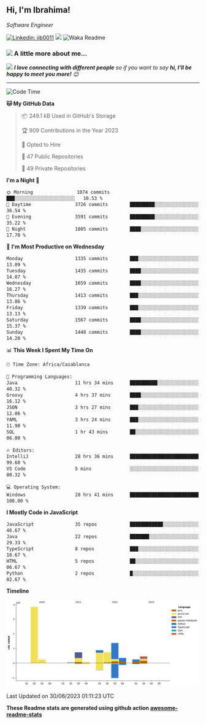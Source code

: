 <h2>Hi, I'm Ibrahima! </h2>
<p><em>Software Engineer 
</em></p>


[![Linkedin: iib0011](https://img.shields.io/badge/-iib0011-blue?style=flat-square&logo=Linkedin&logoColor=white&link=https://www.linkedin.com/in/iib0011/)](https://www.linkedin.com/in/iib0011/)
![](https://visitor-badge.glitch.me/badge?page_id=iib0011)
![Waka Readme](https://github.com/iib0011/iib0011/workflows/Waka%20Readme/badge.svg)


### <img src="https://media.giphy.com/media/VgCDAzcKvsR6OM0uWg/giphy.gif" width="50"> A little more about me...  


<img src="https://media.giphy.com/media/LnQjpWaON8nhr21vNW/giphy.gif" width="60"> <em><b>I love connecting with different people</b> so if you want to say <b>hi, I'll be happy to meet you more!</b> 😊</em>

---
<!--START_SECTION:waka-->
![Code Time](http://img.shields.io/badge/Code%20Time-2%2C277%20hrs%2039%20mins-blue)

**🐱 My GitHub Data** 

> 📦 249.1 kB Used in GitHub's Storage 
 > 
> 🏆 909 Contributions in the Year 2023
 > 
> 💼 Opted to Hire
 > 
> 📜 47 Public Repositories 
 > 
> 🔑 49 Private Repositories 
 > 
**I'm a Night 🦉** 

```text
🌞 Morning                1074 commits        ███░░░░░░░░░░░░░░░░░░░░░░   10.53 % 
🌆 Daytime                3726 commits        █████████░░░░░░░░░░░░░░░░   36.54 % 
🌃 Evening                3591 commits        █████████░░░░░░░░░░░░░░░░   35.22 % 
🌙 Night                  1805 commits        ████░░░░░░░░░░░░░░░░░░░░░   17.70 % 
```
📅 **I'm Most Productive on Wednesday** 

```text
Monday                   1335 commits        ███░░░░░░░░░░░░░░░░░░░░░░   13.09 % 
Tuesday                  1435 commits        ████░░░░░░░░░░░░░░░░░░░░░   14.07 % 
Wednesday                1659 commits        ████░░░░░░░░░░░░░░░░░░░░░   16.27 % 
Thursday                 1413 commits        ███░░░░░░░░░░░░░░░░░░░░░░   13.86 % 
Friday                   1339 commits        ███░░░░░░░░░░░░░░░░░░░░░░   13.13 % 
Saturday                 1567 commits        ████░░░░░░░░░░░░░░░░░░░░░   15.37 % 
Sunday                   1448 commits        ████░░░░░░░░░░░░░░░░░░░░░   14.20 % 
```


📊 **This Week I Spent My Time On** 

```text
🕑︎ Time Zone: Africa/Casablanca

💬 Programming Languages: 
Java                     11 hrs 34 mins      ██████████░░░░░░░░░░░░░░░   40.32 % 
Groovy                   4 hrs 37 mins       ████░░░░░░░░░░░░░░░░░░░░░   16.12 % 
JSON                     3 hrs 27 mins       ███░░░░░░░░░░░░░░░░░░░░░░   12.06 % 
YAML                     3 hrs 24 mins       ███░░░░░░░░░░░░░░░░░░░░░░   11.90 % 
SQL                      1 hr 43 mins        ██░░░░░░░░░░░░░░░░░░░░░░░   06.00 % 

🔥 Editors: 
IntelliJ                 28 hrs 36 mins      █████████████████████████   99.68 % 
VS Code                  5 mins              ░░░░░░░░░░░░░░░░░░░░░░░░░   00.32 % 

💻 Operating System: 
Windows                  28 hrs 41 mins      █████████████████████████   100.00 % 
```

**I Mostly Code in JavaScript** 

```text
JavaScript               35 repos            ████████████░░░░░░░░░░░░░   46.67 % 
Java                     22 repos            ███████░░░░░░░░░░░░░░░░░░   29.33 % 
TypeScript               8 repos             ███░░░░░░░░░░░░░░░░░░░░░░   10.67 % 
HTML                     5 repos             ██░░░░░░░░░░░░░░░░░░░░░░░   06.67 % 
Python                   2 repos             █░░░░░░░░░░░░░░░░░░░░░░░░   02.67 % 
```



**Timeline**

![Lines of Code chart](https://raw.githubusercontent.com/iib0011/iib0011/master/assets/bar_graph.png)


 Last Updated on 30/06/2023 01:11:23 UTC
<!--END_SECTION:waka-->

**These Readme stats are generated using github action [awesome-readme-stats](https://github.com/iib0011/waka-readme-stats)**
